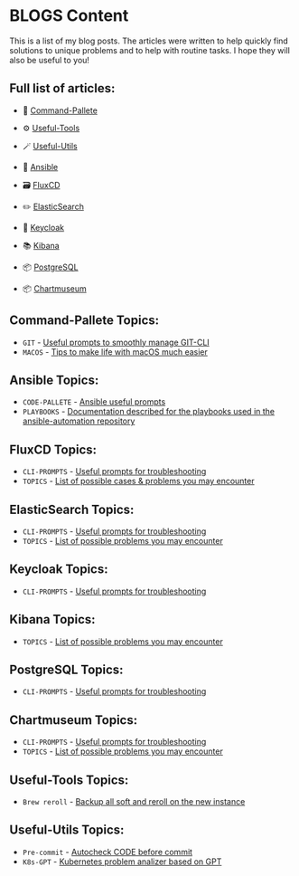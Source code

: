 # BLOGS Content

This is a list of my blog posts. The articles were written to help quickly find solutions to unique problems and to help with routine tasks. 
I hope they will also be useful to you!

## Full list of articles:

- 📝 [Command-Pallete](https://github.com/DrPalmeritta/BLOGS/blob/main/Command-Pallete/)

- ⚙️ [Useful-Tools](https://github.com/DrPalmeritta/BLOGS/blob/main/Useful-Tools/)
- 🪄 [Useful-Utils](https://github.com/DrPalmeritta/BLOGS/blob/main/Useful-Utils/)
- 🧾 [Ansible](https://github.com/DrPalmeritta/BLOGS/blob/main/Ansible/)

- 🗃️ [FluxCD](https://github.com/DrPalmeritta/BLOGS/blob/main/FluxCD/)
- ✏️ [ElasticSearch](https://github.com/DrPalmeritta/BLOGS/blob/main/ElasticSearch/)
- 🪪 [Keycloak](https://github.com/DrPalmeritta/BLOGS/blob/main/Keycloak/)
- 📚 [Kibana](https://github.com/DrPalmeritta/BLOGS/blob/main/Kibana/)
- 📦 [PostgreSQL](https://github.com/DrPalmeritta/BLOGS/blob/main/PostgreSQL/)
- 📦 [Chartmuseum](https://github.com/DrPalmeritta/BLOGS/blob/main/Chartmuseum/)

## Command-Pallete Topics:

- `GIT` - [Useful prompts to smoothly manage GIT-CLI](https://github.com/DrPalmeritta/BLOGS/blob/main/Command-Pallete/git-cli-pallete.md)
- `MACOS` - [Tips to make life with macOS much easier](https://github.com/DrPalmeritta/BLOGS/blob/main/Command-Pallete/macos-pallete.md)

## Ansible Topics:

- `CODE-PALLETE` - [Ansible useful prompts](https://github.com/DrPalmeritta/BLOGS/blob/main/Ansible/ansible-code-pallete.md)
- `PLAYBOOKS` - [Documentation described for the playbooks used in the ansible-automation repository](https://github.com/DrPalmeritta/BLOGS/blob/main/Ansible)

## FluxCD Topics:

- `CLI-PROMPTS` - [Useful prompts for troubleshooting](https://github.com/DrPalmeritta/BLOGS/blob/main/FluxCD/fluxcd-useful-prompts.md)
- `TOPICS` - [List of possible cases & problems you may encounter](https://github.com/DrPalmeritta/BLOGS/blob/main/FluxCD/fluxcd-topics.md)

## ElasticSearch Topics:

- `CLI-PROMPTS` - [Useful prompts for troubleshooting](https://github.com/DrPalmeritta/BLOGS/blob/main/ElasticSearch/elasticsearch-useful-prompts.md)
- `TOPICS` - [List of possible problems you may encounter](https://github.com/DrPalmeritta/BLOGS/blob/main/ElasticSearch/elasticsearch-topics.md)

## Keycloak Topics:

- `CLI-PROMPTS` - [Useful prompts for troubleshooting](https://github.com/DrPalmeritta/BLOGS/blob/main/Keycloak/keycloak-useful-prompts.md)

## Kibana Topics:

- `TOPICS` - [List of possible problems you may encounter](https://github.com/DrPalmeritta/BLOGS/blob/main/Kibana/kibana-topics.md)

## PostgreSQL Topics:

- `CLI-PROMPTS` - [Useful prompts for troubleshooting](https://github.com/DrPalmeritta/BLOGS/blob/main/PostgreSQL/postgresql-useful-prompts.md)

## Chartmuseum Topics:

- `CLI-PROMPTS` - [Useful prompts for troubleshooting](https://github.com/DrPalmeritta/BLOGS/blob/main/Chartmuseum/chartmuseum-useful-prompts.md)
- `TOPICS` - [List of possible problems you may encounter](https://github.com/DrPalmeritta/BLOGS/blob/main/Chartmuseum/chartmuseum-topics.md)

## Useful-Tools Topics:

- `Brew reroll` - [Backup all soft and reroll on the new instance](https://github.com/DrPalmeritta/BLOGS/blob/main/Useful-Tools/brew-reroll.md)

## Useful-Utils Topics:

- `Pre-commit` - [Autocheck CODE before commit](https://github.com/DrPalmeritta/BLOGS/blob/main/Useful-Utils/pre-commit.md)
- `K8s-GPT` - [Kubernetes problem analizer based on GPT](https://github.com/DrPalmeritta/BLOGS/blob/main/Useful-Utils/k8s-gpt.md)
